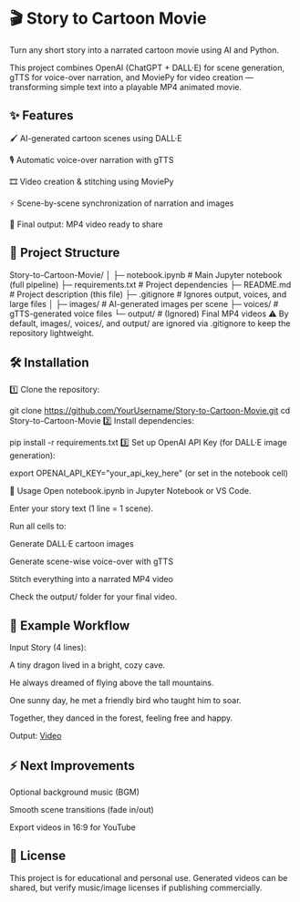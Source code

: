 # 🎬 Story to Cartoon Movie
Turn any short story into a narrated cartoon movie using AI and Python.

This project combines OpenAI (ChatGPT + DALL·E) for scene generation, gTTS for voice-over narration, and MoviePy for video creation — transforming simple text into a playable MP4 animated movie.

## ✨ Features
🖌️ AI-generated cartoon scenes using DALL·E

🎙️ Automatic voice-over narration with gTTS

🎞️ Video creation & stitching using MoviePy

⚡ Scene-by-scene synchronization of narration and images

🎥 Final output: MP4 video ready to share


## 📂 Project Structure

Story-to-Cartoon-Movie/
│
├─ notebook.ipynb          # Main Jupyter notebook (full pipeline)
├─ requirements.txt        # Project dependencies
├─ README.md               # Project description (this file)
├─ .gitignore              # Ignores output, voices, and large files
│
├─ images/                 # AI-generated images per scene
├─ voices/                 # gTTS-generated voice files
└─ output/                 # (Ignored) Final MP4 videos
⚠️ By default, images/, voices/, and output/ are ignored via .gitignore to keep the repository lightweight.

## 🛠 Installation
1️⃣ Clone the repository:


git clone https://github.com/YourUsername/Story-to-Cartoon-Movie.git
cd Story-to-Cartoon-Movie
2️⃣ Install dependencies:

pip install -r requirements.txt
3️⃣ Set up OpenAI API Key (for DALL·E image generation):

export OPENAI_API_KEY="your_api_key_here"
(or set in the notebook cell)

🚀 Usage
Open notebook.ipynb in Jupyter Notebook or VS Code.

Enter your story text (1 line = 1 scene).

Run all cells to:

Generate DALL·E cartoon images

Generate scene-wise voice-over with gTTS

Stitch everything into a narrated MP4 video

Check the output/ folder for your final video.

## 🎯 Example Workflow
Input Story (4 lines):

A tiny dragon lived in a bright, cozy cave.

He always dreamed of flying above the tall mountains.

One sunny day, he met a friendly bird who taught him to soar.

Together, they danced in the forest, feeling free and happy.

Output:  [Video](https://drive.google.com/file/d/1zhrJVQAnDtAoMallj7kdRTqufZ5wrVfp/view?usp=drive_link)

## ⚡ Next Improvements
 Optional background music (BGM)

 Smooth scene transitions (fade in/out)

 Export videos in 16:9 for YouTube

## 📜 License
This project is for educational and personal use.
Generated videos can be shared, but verify music/image licenses if publishing commercially.
